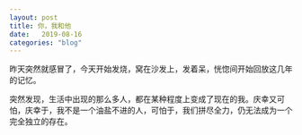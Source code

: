 ```yaml
---
layout: post
title: 你，我和他
date:   2019-08-16
categories: "blog"
---
```


昨天突然就感冒了，今天开始发烧，窝在沙发上，发着呆，恍惚间开始回放这几年的记忆。   

突然发现，生活中出现的那么多人，都在某种程度上变成了现在的我。庆幸又可怕，庆幸于，我不是一个油盐不进的人，可怕于，我们拼尽全力，仍无法成为一个完全独立的存在。  

